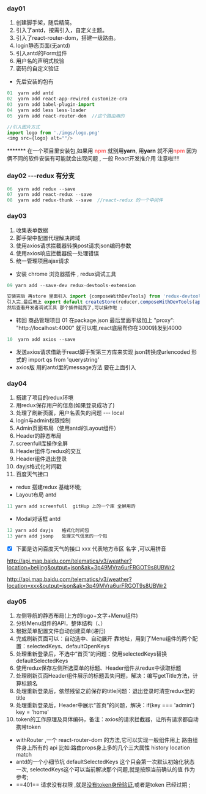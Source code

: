 ### day01
1. 创建脚手架，随后精简。
2. 引入了antd，按需引入，自定义主题。
3. 引入了react-router-dom，搭建一级路由。
4. login静态页面(无antd)
5. 引入antd的Form组件
6. 用户名的声明式校验
7. 密码的自定义验证
* 先后安装的包有
```js 
01  yarn add antd
02  yarn add react-app-rewired customize-cra
03  yarn add babel-plugin-import
04  yarn add less less-loader
05  yarn add react-router-dom  //这个路由用的
```

```js
//引入图片方式 
import logo from './imgs/logo.png'
<img src={logo} alt=""/>
```

******* 在一个项目里安装包,如果用 <span style='color:#f66'>**npm** </span>就别用**yarn**,  用**yarn** 就不用<span style='color:#f66'>**npm** </span> 因为俩不同的软件安装有可能就会出现问题  , 一般 React开发推介用 注意啦!!!! 


### day02 ---redux 有分支
```js 
06  yarn add redux --save
07  yarn add react-redux --save
08  yarn add redux-thunk --save  //react-redux 的一个中间件
```

### day03 
1. 收集表单数据
2. 脚手架中配置代理解决跨域
3. 使用axios请求拦截器转换post请求json编码参数
4. 使用axios响应拦截器统一处理错误
5. 统一管理项目ajax请求
* 安装 chrome 浏览器插件 , redux调试工具
```js 
09 yarn add --save-dev redux-devtools-extension  
```
```js
安装完后 再store 里面引入 import {composeWithDevTools} from 'redux-devtools-extension' 
引入完,最后用上 export default createStore(reducer,composeWithDevTools(applyMiddleware(thunk)));
然后查看开发者调试工具 那个插件就亮了,可以操作啦 ;
```
* 转回 商品管理项目
01  在package.json 最后里面平级加上 "proxy": "http://localhost:4000" 就可以啦,react底层帮你在3000转发到4000 
```js 
10  yarn add axios --save 
```
* 发送axios请求借助于react脚手架第三方库来实现 json转换成urlencoded 形式的
import qs from 'querystring'
* axios版 用的antd里的message方法 要在上面引入

### day04 
1. 搭建了项目的redux环境
2. 用redux保存用户的信息(如果登录成功了)
3. 处理了刷新页面，用户名丢失的问题 --- local
4. login与admin权限控制
5. Admin页面布局（使用antd的Layout组件）
6. Header的静态布局
7. screenfull库操作全屏
8. Header组件与redux的交互
9. Header组件退出登录
10. dayjs格式化时间戳
11. 百度天气接口
* redux 搭建redux 基础环境;
* Layout布局 antd
```js 
11 yarn add screenfull  gitHup 上的一个库 全屏用的
```
* Modal对话框 antd 
```js 
12 yarn add dayjs   格式化时间包
13 yarn add jsonp   处理天气信息的一个包
```

- [x] 下面是访问百度天气的接口 xxx 代表地方市区 名字 ,可以用拼音


http://api.map.baidu.com/telematics/v3/weather?location=beijing&output=json&ak=3p49MVra6urFRGOT9s8UBWr2

http://api.map.baidu.com/telematics/v3/weather?location=xxx&output=json&ak=3p49MVra6urFRGOT9s8UBWr2

### day05 
1. 左侧导航的静态布局(上方的logo+文字+Menu组件)
2. 分析Menu组件的API，整体结构（<Item>、<SubMenu/>）
3. 根据菜单配置文件自动创建菜单(递归)
4. 完成刷新页面可以：自动选中、自动展开
  靠地址，用到了Menu组件的两个配置：selectedKeys、defaultOpenKeys
5. 处理重新登录后，不选中“首页”的问题：使用selectedKeys替换defaultSelectedKeys
6. 使用redux保存左侧所选菜单的标题、Header组件从redux中读取标题
7. 处理刷新页面Header组件展示的标题丢失问题，解决：编写getTitle方法，计算标题名
8. 处理重新登录后，依然残留之前保存的title问题：退出登录时清空redux里的title
9. 处理重新登录后，Header中展示“首页”的问题，解决：if(key === 'admin') key = 'home'
10. token的工作原理及具体编码，备注：axios的请求拦截器，让所有请求都自动携带token

* withRouter ,一个 react-router-dom 的方法,它可以实现一般组件用上 路由组件身上所有的 api 比如:路由props身上多的几个三大属性 history location match
* antd的一个小细节坑 defaultSelectedKeys 这个只会第一次默认初始化状态一次,   selectedKeys这个可以当前解决那个问题,就是按照当前确认的值 作为参考;
* ==401== 请求没有权限 ,就是[没有token身份验证](),或者是token 已经过期 ; 	

